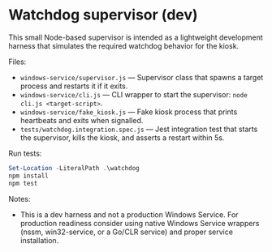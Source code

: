 # Watchdog supervisor (dev)

This small Node-based supervisor is intended as a lightweight development harness that simulates the required watchdog behavior for the kiosk.

Files:
- `windows-service/supervisor.js` — Supervisor class that spawns a target process and restarts it if it exits.
- `windows-service/cli.js` — CLI wrapper to start the supervisor: `node cli.js <target-script>`.
- `windows-service/fake_kiosk.js` — Fake kiosk process that prints heartbeats and exits when signalled.
- `tests/watchdog.integration.spec.js` — Jest integration test that starts the supervisor, kills the kiosk, and asserts a restart within 5s.

Run tests:

```powershell
Set-Location -LiteralPath .\watchdog
npm install
npm test
```

Notes:
- This is a dev harness and not a production Windows Service. For production readiness consider using native Windows Service wrappers (nssm, win32-service, or a Go/CLR service) and proper service installation.

